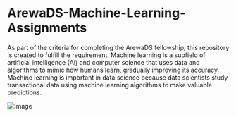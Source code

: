 # ArewaDS-Machine-Learning-Assignments
As part of the criteria for completing the ArewaDS fellowship, this repository is created to fulfill the requirement.
Machine learning is a subfield of artificial intelligence (AI) and computer science that uses data and algorithms to mimic how humans learn, gradually improving its accuracy.
Machine learning is important in data science because data scientists study transactional data using machine learning algorithms to make valuable predictions.




![image](https://user-images.githubusercontent.com/98468845/229296518-516fb317-d28b-4c24-9a19-e57ab4e80a4e.png)

